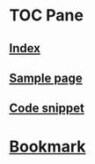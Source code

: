 # TOC Pane
## [Index](index.md)
## [Sample page](samplepage.md)
## [Code snippet](codesnippet.md)
# [Bookmark](bookmark.md)
